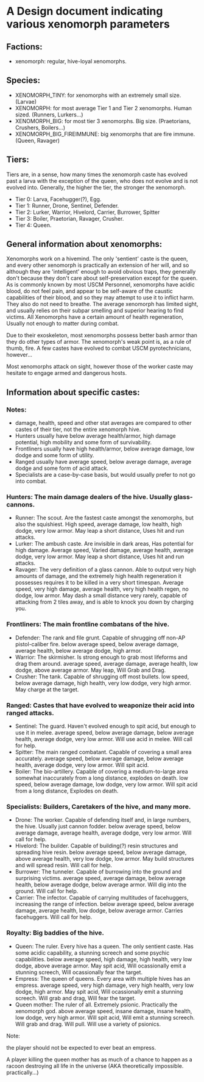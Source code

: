 # A Design document indicating various xenomorph parameters
## Factions:
- xenomorph: regular, hive-loyal xenomorphs.

## Species:
- XENOMORPH_TINY: for xenomorphs with an extremely small size. (Larvae)
- XENOMORPH: for most average Tier 1 and Tier 2 xenomorphs. Human sized. (Runners, Lurkers...)
- XENOMORPH_BIG: for most tier 3 xenomorphs. Big size. (Praetorians, Crushers, Boilers...)
- XENOMORPH_BIG_FIREIMMUNE: big xenomorphs that are fire immune. (Queen, Ravager)

## Tiers:
Tiers are, in a sense, how many times the xenomorph caste has evolved past a larva with the exception of the queen, who does not evolve and is not evolved into. Generally, the higher the tier, the stronger the xenomorph.
- Tier 0: Larva, Facehugger(?), Egg.
- Tier 1: Runner, Drone, Sentinel, Defender.
- Tier 2: Lurker, Warrior, Hivelord, Carrier, Burrower, Spitter
- Tier 3: Boiler, Praetorian, Ravager, Crusher.
- Tier 4: Queen.

## General information about xenomorphs:
Xenomorphs work on a hivemind. The only 'sentient' caste is the queen, and every other xenomorph is practically an extension of her will, and so although they are 'intelligent' enough to avoid obvious traps, they generally don't because they don't care about self-preservation except for the queen. As is commonly known by most USCM Personnel, xenomorphs have acidic blood, do not feel pain, and appear to be self-aware of the caustic capabilities of their blood, and so they may attempt to use it to inflict harm. They also do not need to breathe. The average xenomorph has limited sight, and usually relies on their subpar smelling and superior hearing to find victims. All Xenomorphs have a certain amount of health regeneration, Usually not enough to matter during combat.

Due to their exoskeleton, most xenomorphs possess better bash armor than they do other types of armor. The xenomorph's weak point is, as a rule of thumb, fire. A few castes have evolved to combat USCM pyrotechnicians, however...

Most xenomorphs attack on sight, however those of the worker caste may hesitate to engage armed and dangerous hosts.

## Information about specific castes:
### Notes: 
- damage, health, speed and other stat averages are compared to other castes of their tier, not the entire xenomorph hive.
- Hunters usually have below average health/armor, high damage potential, high mobility and some form of survivability.
- Frontliners usually have high health/armor, below average damage, low dodge and some form of utility.
- Ranged usually have average speed, below average damage, average dodge and some form of acid attack.
- Specialists are a case-by-case basis, but would usually prefer to not go into combat.

### Hunters: The main damage dealers of the hive. Usually glass-cannons.
- Runner: The scout. Are the fastest caste amongst the xenomorphs, but also the squishiest. High speed, average damage, low health, high dodge, very low armor. May leap a short distance, Uses hit and run attacks.
- Lurker: The ambush caste. Are invisible in dark areas, Has potential for high damage. Average speed, Varied damage, average health, average dodge, very low armor. May leap a short distance, Uses hit and run attacks.
- Ravager: The very definition of a glass cannon. Able to output very high amounts of damage, and the extremely high health regeneration it possesses requires it to be killed in a very short timespan. Average speed, very high damage, average health, very high health regen, no dodge, low armor. May dash a small distance very rarely, capable of attacking from 2 tiles away, and is able to knock you down by charging you.

### Frontliners: The main frontline combatans of the hive.
- Defender: The rank and file grunt. Capable of shrugging off non-AP pistol-caliber fire. below average speed, below average damage, average health, below average dodge, high armor.
- Warrior: The skirmisher. Is strong enough to grab most lifeforms and drag them around. average speed, average damage, average health, low dodge, above average armor. May leap, Will Grab and Drag.
- Crusher: The tank. Capable of shrugging off most bullets. low speed, below average damage, high health, very low dodge, very high armor. May charge at the target.

### Ranged: Castes that have evolved to weaponize their acid into ranged attacks.
- Sentinel: The guard. Haven't evolved enough to spit acid, but enough to use it in melee. average speed, below average damage, below average health, average dodge, very low armor. Will use acid in melee. Will call for help.
- Spitter: The main ranged combatant. Capable of covering a small area accurately. average speed, below average damage, below average health, average dodge, very low armor. Will spit acid.
- Boiler: The bio-artillery. Capable of covering a medium-to-large area somewhat inaccurately from a long distance, explodes on death. low speed, below average damage, low dodge, very low armor. Will spit acid from a long distance, Explodes on death.

### Specialists: Builders, Caretakers of the hive, and many more.
- Drone: The worker. Capable of defending itself and, in large numbers, the hive. Usually just cannon fodder. below average speed, below average damage, average health, average dodge, very low armor. Will call for help.
- Hivelord: The builder. Capable of building(?) resin structures and spreading hive resin. below average speed, below average damage, above average health, very low dodge, low armor. May build structures and will spread resin. Will call for help.
- Burrower: The tunneler. Capable of burrowing into the ground and surprising victims. average speed, average damage, below average health, below average dodge, below average armor. Will dig into the ground. Will call for help.
- Carrier: The infector. Capable of carrying multitudes of facehuggers, increasing the range of infection. below average speed, below average damage, average health, low dodge, below average armor. Carries facehuggers. Will call for help.

###  Royalty: Big baddies of the hive.
- Queen: The ruler. Every hive has a queen. The only sentient caste. Has some acidic capability, a stunning screech and some psychic capabilities. below average speed, high damage, high health, very low dodge, above average armor. May spit acid, Will ocassionally emit a stunning screech, Will ocassionally fear the target.
- Empress: The queen of queens. Every area with multiple hives has an empress. average speed, very high damage, very high health, very low dodge, high armor. May spit acid, Will ocassionally emit a stunning screech. Will grab and drag, Will fear the target.
- Queen mother: The ruler of all. Extremely psionic. Practically the xenomorph god. above average speed, insane damage, insane health, low dodge, very high armor. Will spit acid, Will emit a stunning screech. Will grab and drag. Will pull. Will use a variety of psionics.

Note:

the player should not be expected to ever beat an empress.

A player killing the queen mother has as much of a chance to happen as a racoon destroying all life in the universe (AKA theoretically impossible. practically...)

